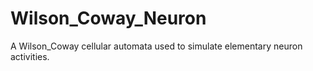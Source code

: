 # Wilson_Coway_Neuron
A Wilson_Coway cellular automata used to simulate elementary neuron activities.
